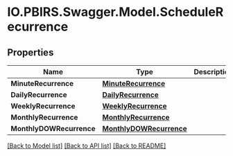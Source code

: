 # IO.PBIRS.Swagger.Model.ScheduleRecurrence
## Properties

Name | Type | Description | Notes
------------ | ------------- | ------------- | -------------
**MinuteRecurrence** | [**MinuteRecurrence**](MinuteRecurrence.md) |  | [optional] 
**DailyRecurrence** | [**DailyRecurrence**](DailyRecurrence.md) |  | [optional] 
**WeeklyRecurrence** | [**WeeklyRecurrence**](WeeklyRecurrence.md) |  | [optional] 
**MonthlyRecurrence** | [**MonthlyRecurrence**](MonthlyRecurrence.md) |  | [optional] 
**MonthlyDOWRecurrence** | [**MonthlyDOWRecurrence**](MonthlyDOWRecurrence.md) |  | [optional] 

[[Back to Model list]](../README.md#documentation-for-models) [[Back to API list]](../README.md#documentation-for-api-endpoints) [[Back to README]](../README.md)

